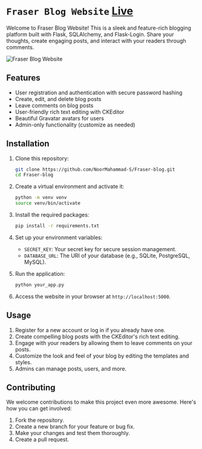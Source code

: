 # ```Fraser Blog Website``` [Live](https://frasers-blog.onrender.com/)

Welcome to Fraser Blog Website! This is a sleek and feature-rich blogging platform built with Flask, SQLAlchemy, and Flask-Login.
Share your thoughts, create engaging posts, and interact with your readers through comments.

![Fraser Blog Website](blog_website_screenshot.png) 


## Features

- User registration and authentication with secure password hashing
- Create, edit, and delete blog posts
- Leave comments on blog posts
- User-friendly rich text editing with CKEditor
- Beautiful Gravatar avatars for users
- Admin-only functionality (customize as needed)

## Installation

1. Clone this repository:

   ```bash
   git clone https://github.com/NoorMahammad-S/Fraser-blog.git
   cd Fraser-blog
   ```

2. Create a virtual environment and activate it:

   ```bash
   python -m venv venv
   source venv/bin/activate
   ```

3. Install the required packages:

   ```bash
   pip install -r requirements.txt
   ```

4. Set up your environment variables:

   - `SECRET_KEY`: Your secret key for secure session management.
   - `DATABASE_URL`: The URI of your database (e.g., SQLite, PostgreSQL, MySQL).

5. Run the application:

   ```bash
   python your_app.py
   ```

6. Access the website in your browser at `http://localhost:5000`.

## Usage

1. Register for a new account or log in if you already have one.
2. Create compelling blog posts with the CKEditor's rich text editing.
3. Engage with your readers by allowing them to leave comments on your posts.
4. Customize the look and feel of your blog by editing the templates and styles.
5. Admins can manage posts, users, and more.

## Contributing

We welcome contributions to make this project even more awesome. Here's how you can get involved:

1. Fork the repository.
2. Create a new branch for your feature or bug fix.
3. Make your changes and test them thoroughly.
4. Create a pull request.

